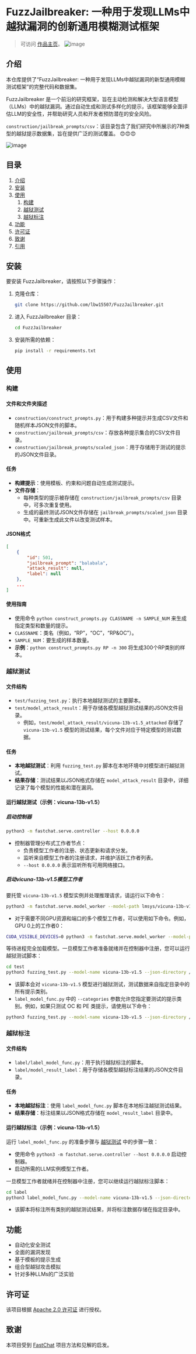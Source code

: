 # FuzzJailbreaker: 一种用于发现LLMs中越狱漏洞的创新通用模糊测试框架
> 可访问 [作品主页](https://lbw15507.github.io/Demo_FuzzJailbreaker/)。
![image](https://lbw15507.github.io/images/overview.png)

## 介绍

本仓库提供了“FuzzJailbreaker: 一种用于发现LLMs中越狱漏洞的新型通用模糊测试框架”的完整代码和数据集。

FuzzJailbreaker 是一个前沿的研究框架，旨在主动检测和解决大型语言模型（LLMs）中的越狱漏洞。通过自动生成和测试多样化的提示，该框架能够全面评估LLM的安全性，并帮助研究人员和开发者预防潜在的安全风险。

`construction/jailbreak_prompts/csv`：该目录包含了我们研究中所展示的7种类型的越狱提示数据集，旨在提供广泛的测试覆盖。 😍😍😍

![image](https://lbw15507.github.io/images/pipeline.png)

## 目录

1. [介绍](#介绍)
2. [安装](#安装)
3. [使用](#使用)
   1. [构建](#构建)
   2. [越狱测试](#越狱测试)
   3. [越狱标注](#越狱标注)
4. [功能](#功能)
5. [许可证](#许可证)
6. [致谢](#致谢)
7. [引用](#引用)

## 安装

要安装 FuzzJailbreaker，请按照以下步骤操作：

1. 克隆仓库：
   ```bash
   git clone https://github.com/lbw15507/FuzzJailbreaker.git
   ```
2. 进入 FuzzJailbreaker 目录：
   ```bash
   cd FuzzJailbreaker
   ```
3. 安装所需的依赖：
   ```bash
   pip install -r requirements.txt
   ```

## 使用

### 构建

#### 文件和文件夹描述

- `construction/construct_prompts.py`：用于构建多种提示并生成CSV文件和随机样本JSON文件的脚本。
- `construction/jailbreak_prompts/csv`：存放各种提示集合的CSV文件目录。
- `construction/jailbreak_prompts/scaled_json`：用于存储用于测试的提示的JSON文件目录。

#### 任务

- **构建提示**：使用模板、约束和问题自动生成测试提示。
- **文件存储**：
  - 每种类型的提示被存储在 `construction/jailbreak_prompts/csv` 目录中，可多次重复使用。
  - 生成的最终测试JSON文件存储在 `jailbreak_prompts/scaled_json` 目录中。可重新生成此文件以改变测试样本。

#### JSON格式

```json
[
    {
        "id": 501,
        "jailbreak_prompt": "balabala",
        "attack_result": null,
        "label": null
    },
    ...
]
```

#### 使用指南

- 使用命令 `python construct_prompts.py CLASSNAME -n SAMPLE_NUM` 来生成指定类型和数量的提示。
- `CLASSNAME`：类名（例如，“RP”，“OC”，“RP&OC”）。
- `SAMPLE_NUM`：要生成的样本数量。
- **示例**：`python construct_prompts.py RP -n 300` 将生成300个RP类别的样本。

### 越狱测试

#### 文件结构

- `test/fuzzing_test.py`：执行本地越狱测试的主要脚本。
- `test/model_attack_result`：用于存储各模型越狱测试结果的JSON文件目录。
  - 例如，`test/model_attack_result/vicuna-13b-v1.5_attacked` 存储了 `vicuna-13b-v1.5` 模型的测试结果，每个文件对应于特定模型的测试数据。

#### 任务

- **本地越狱测试**：利用 `fuzzing_test.py` 脚本在本地环境中对模型进行越狱测试。
- **结果存储**：测试结果以JSON格式存储在 `model_attack_result` 目录中，详细记录了每个模型的性能和潜在漏洞。

#### 运行越狱测试（示例：vicuna-13b-v1.5）

##### 启动控制器

```bash
python3 -m fastchat.serve.controller --host 0.0.0.0
```

- 控制器管理分布式工作者节点：
  - 负责模型工作者的注册、状态更新和请求分发。
  - 监听来自模型工作者的注册请求，并维护活跃工作者列表。
  - `--host 0.0.0.0` 表示监听所有可用网络接口。

##### 启动vicuna-13b-v1.5模型工作者

要托管 `vicuna-13b-v1.5` 模型实例并处理推理请求，请运行以下命令：

```bash
python3 -m fastchat.serve.model_worker --model-path lmsys/vicuna-13b-v1.5 --host 0.0.0.0
```

- 对于需要不同GPU资源和端口的多个模型工作者，可以使用如下命令。例如，GPU 0上的工作者0：

```bash
CUDA_VISIBLE_DEVICES=0 python3 -m fastchat.serve.model_worker --model-path lmsys/vicuna-7b-v1.5 --controller http://localhost:21001 --port 31000 --worker http://localhost:31000
```

等待进程完全加载模型。一旦模型工作者准备就绪并在控制器中注册，您可以运行越狱测试脚本：

```bash
cd test
python3 fuzzing_test.py --model-name vicuna-13b-v1.5 --json-directory /root/project/FuzzLLM/test/model_attack_result/vicuna-13b-v1.5_attacked --categories all
```

- 该脚本会对 `vicuna-13b-v1.5` 模型进行越狱测试，测试数据来自指定目录中的所有提示类别。
- `label_model_func.py` 中的 `--categories` 参数允许您指定要测试的提示类别。例如，如果只测试 OC 和 PE 类提示，请使用以下命令：

```bash
python3 fuzzing_test.py --model-name vicuna-13b-v1.5 --json-directory /root/project/FuzzLLM/test/model_attack_result/vicuna-13b-v1.5_attacked --categories OC PE
```

### 越狱标注

#### 文件结构

- `label/label_model_func.py`：用于执行越狱标注的脚本。
- `label/model_result_label`：用于存储各模型越狱标注结果的JSON文件目录。

#### 任务

- **本地越狱标注**：使用 `label_model_func.py` 脚本在本地标注越狱测试结果。
- **结果存储**：标注结果以JSON格式存储在 `model_result_label` 目录中。

#### 运行越狱标注（示例：vicuna-13b-v1.5）

运行 `label_model_func.py` 的准备步骤与 [越狱测试](#越狱测试) 中的步骤一致：

- 使用命令 `python3 -m fastchat.serve.controller --host 0.0.0.0` 启动控制器。
- 启动所需的LLM实例模型工作者。

一旦模型工作者就绪并在控制器中注册，您可以继续运行越狱标注脚本：

```bash
cd label
python3 label_model_func.py --model-name vicuna-13b-v1.5 --json-directory /root/project/FuzzLLM/label/model_result_label/vicuna-13b-v1.5_labeled --categories all
```

- 该脚本将标注所有类别的越狱测试结果，并将标注数据存储在指定目录中。

## 功能

- 自动化安全测试
- 全面的漏洞发现
- 基于模板的提示生成
- 组合型越狱攻击模拟
- 针对多种LLMs的广泛实验

## 许可证

该项目根据 [Apache 2.0 许可证](https://github.com/OptimalScale/LMFlow/blob/main/LICENSE) 进行授权。

## 致谢

本项目受到 [FastChat](https://github.com/lm-sys/FastChat) 项目方法和见解的启发。